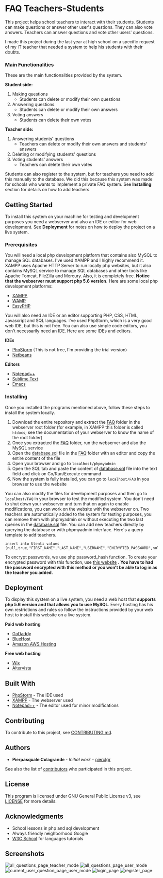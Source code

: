 # FAQ Teachers-Students

This project helps school teachers to interact with their students. Students can make questions or answer other user's questions. They can also vote answers. Teachers can answer questions and vote other users' questions.

I made this project during the last year at high school on a specific request of my IT teacher that needed a system to help his students with their doubts.

### Main Functionalities

These are the main functionalities provided by the system.

**Student side:**
1. Making questions
   - Students can delete or modify their own questions
2. Answering questions
   - Students can delete or modify their own answers
3. Voting answers
   - Students can delete their own votes

**Teacher side:**
1. Answering students' questions
   - Teachers can delete or modify their own answers and students' answers
2. Deleting or modifying students' questions
3. Voting students' answers
   - Teachers can delete their own votes
   
Students can also register to the system, but for teachers you need to add this manually to the database. We did this because this system was made for schools who wants to implement a private FAQ system. See **Installing** section for details on how to add teachers.

## Getting Started

To install this system on your machine for testing and development purposes you need a webserver and also an IDE or editor for web development. See **Deployment** for notes on how to deploy the project on a live system.

### Prerequisites

You will need a local php development platform that contains also MySQL to manage SQL databases. I've used XAMPP and I highly recommend it. XAMPP uses Apache HTTP Server to run locally php websites, but it also contains MySQL service to manage SQL databases and other tools like Apache Tomcat, FileZilla and Mercury. Also, it is completely free.
**Notice that the webserver must support php 5.6 version.** Here are some local php development platforms:

* [XAMPP](https://www.apachefriends.org/it/download.html)
* [WAMP](http://www.wampserver.com/en/#download-wrapper)
* [EasyPHP](http://www.easyphp.org/easyphp-devserver.php)

You will also need an IDE or an editor supporting PHP, CSS, HTML, Javascript and SQL languages. I've used PhpStorm, which is a very good web IDE, but this is not free. You can also use simple code editors, you don't necessarily need an IDE.
Here are some IDEs and editors.

**IDEs**
* [PhpStorm](https://www.jetbrains.com/phpstorm/) (This is not free, I'm providing the trial version)
* [Netbeans](https://netbeans.org/features/php/index.html)

**Editors**
* [Notepad++](https://notepad-plus-plus.org/)
* [Sublime Text](https://www.sublimetext.com/)
* [Emacs](https://www.gnu.org/software/emacs/)

### Installing

Once you installed the programs mentioned above, follow these steps to install the system locally.

1. Download the entire repository and extract the [FAQ](FAQ) folder in the webserver root folder (for example, in XAMPP this folder is called `htdocs`; see the documentation of your webserver to know the name of the root folder)
2. Once you extracted the [FAQ](FAQ) folder, run the webserver and also the MySQL service
3. Open the [database.sql](FAQ/database.sql) file in the [FAQ](FAQ) folder with an editor and copy the entire content of the file
4. Open your browser and go to `localhost/phpmyadmin`
5. Open the SQL tab and paste the content of [database.sql](FAQ/database.sql) file into the text field and click on Go/Run/Execute command
6. Now the system is fully installed, you can go to `localhost/FAQ` in you browser to use the website

You can also modify the files for development purposes and then go to `localhost/FAQ` in your browser to test the modified system. You don't need to shut down your webserver and turn that on again to enable modifications, you can work on the website with the webserver on.
Two teachers are automatically added to the system for testing purposes, you can remove them with phpmyadmin or without executing the two last queries in the [database.sql](FAQ/database.sql) file. You can add new teachers directly by querying the database or with phpmyadmin interface. Here's a query template to add teachers.

```
insert into Utenti values (null,true,"FIRST_NAME","LAST_NAME","USERNAME","ENCRYPTED_PASSWORD",null);
```

To encrypt passwords, we use php password_hash function. To create your encrypted password with this function, use [this website](http://www.passwordtool.hu/php5-password-hash-generator) . **You have to had the password encrypted with this method or you won't be able to log in as the teacher you added.**

## Deployment

To display this system on a live system, you need a web host that **supports php 5.6 version and that allows you to use MySQL**. Every hosting has his own restrictions and rules so follow the instructions provided by your web host to install this website on a live system.

**Paid web hosting**
* [GoDaddy](https://www.godaddy.com/)
* [BlueHost](https://www.bluehost.com/)
* [Amazon AWS Hosting](https://aws.amazon.com/websites/)

**Free web hosting**
* [Wix](https://www.wix.com)
* [Altervista](https://www.altervista.org/)

## Built With

* [PhpStorm](https://www.jetbrains.com/phpstorm/) - The IDE used
* [XAMPP](https://www.apachefriends.org/) - The webserver used
* [Notepad++](https://notepad-plus-plus.org/) - The editor used for minor modifications

## Contributing

To contribute to this project, see [CONTRIBUTING.md](CONTRIBUTING.md).

## Authors

* **Pierpasquale Colagrande** - _Initial work_ - [pierclgr](https://github.com/pierclgr)

See also the list of [contributors](https://github.com/pierclgr/FAQ-TEACHERS-STUDENTS/contributors) who participated in this project.

## License

This program is licensed under GNU General Public License v3, see [LICENSE](LICENSE) for more details.

## Acknowledgments

* School lessons in php and sql development
* Always friendly neighborhood Google
* [W3C School](https://www.w3schools.com/) for languages tutorials

## Screenshots

![all_questions_page_teacher_mode](Screenshots/all_questions_page_teacher_mode.png)
![all_questions_page_user_mode](Screenshots/all_questions_page_user_mode.png)
![current_user_question_page_user_mode](Screenshots/current_user_question_page_user_mode.png)
![login_page](Screenshots/login_page.png)
![register_page](Screenshots/register_page.png)

